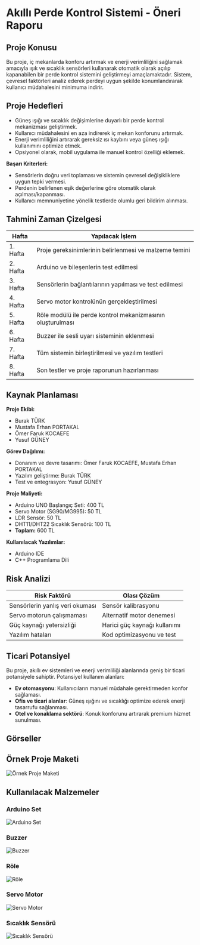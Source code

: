 # Akıllı Perde Kontrol Sistemi - Öneri Raporu

## Proje Konusu
Bu proje, iç mekanlarda konforu artırmak ve enerji verimliliğini sağlamak amacıyla ışık ve sıcaklık sensörleri kullanarak otomatik olarak açılıp kapanabilen bir perde kontrol sistemini geliştirmeyi amaçlamaktadır. Sistem, çevresel faktörleri analiz ederek perdeyi uygun şekilde konumlandırarak kullanıcı müdahalesini minimuma indirir.

## Proje Hedefleri
- Güneş ışığı ve sıcaklık değişimlerine duyarlı bir perde kontrol mekanizması geliştirmek.
- Kullanıcı müdahalesini en aza indirerek iç mekan konforunu artırmak.
- Enerji verimliliğini artırarak gereksiz ısı kaybını veya güneş ışığı kullanımını optimize etmek.
- Opsiyonel olarak, mobil uygulama ile manuel kontrol özelliği eklemek.

**Başarı Kriterleri:**
- Sensörlerin doğru veri toplaması ve sistemin çevresel değişikliklere uygun tepki vermesi.
- Perdenin belirlenen eşik değerlerine göre otomatik olarak açılması/kapanması.
- Kullanıcı memnuniyetine yönelik testlerde olumlu geri bildirim alınması.

## Tahmini Zaman Çizelgesi

| Hafta | Yapılacak İşlem |
|-------|----------------|
| 1. Hafta | Proje gereksinimlerinin belirlenmesi ve malzeme temini |
| 2. Hafta | Arduino ve bileşenlerin test edilmesi |
| 3. Hafta | Sensörlerin bağlantılarının yapılması ve test edilmesi |
| 4. Hafta | Servo motor kontrolünün gerçekleştirilmesi |
| 5. Hafta | Röle modülü ile perde kontrol mekanizmasının oluşturulması |
| 6. Hafta | Buzzer ile sesli uyarı sisteminin eklenmesi |
| 7. Hafta | Tüm sistemin birleştirilmesi ve yazılım testleri |
| 8. Hafta | Son testler ve proje raporunun hazırlanması |

## Kaynak Planlaması
**Proje Ekibi:**
- Burak TÜRK
- Mustafa Erhan PORTAKAL
- Ömer Faruk KOCAEFE
- Yusuf GÜNEY

**Görev Dağılımı:**
- Donanım ve devre tasarımı: Ömer Faruk KOCAEFE, Mustafa Erhan PORTAKAL
- Yazılım geliştirme: Burak TÜRK
- Test ve entegrasyon: Yusuf GÜNEY

**Proje Maliyeti:**
- Arduino UNO Başlangıç Seti: 400 TL
- Servo Motor (SG90/MG995): 50 TL
- LDR Sensör: 50 TL
- DHT11/DHT22 Sıcaklık Sensörü: 100 TL
- **Toplam:** 600 TL

**Kullanılacak Yazılımlar:**
- Arduino IDE
- C++ Programlama Dili

## Risk Analizi
| Risk Faktörü                           | Olası Çözüm              |
|----------------------------------------|--------------------------|
| Sensörlerin yanlış veri okuması        | Sensör kalibrasyonu      |
| Servo motorun çalışmaması              | Alternatif motor denemesi |
| Güç kaynağı yetersizliği               | Harici güç kaynağı kullanımı |
| Yazılım hataları                       | Kod optimizasyonu ve test |

## Ticari Potansiyel
Bu proje, akıllı ev sistemleri ve enerji verimliliği alanlarında geniş bir ticari potansiyele sahiptir. Potansiyel kullanım alanları:
- **Ev otomasyonu**: Kullanıcıların manuel müdahale gerektirmeden konfor sağlaması.
- **Ofis ve ticari alanlar**: Güneş ışığını ve sıcaklığı optimize ederek enerji tasarrufu sağlanması.
- **Otel ve konaklama sektörü**: Konuk konforunu artırarak premium hizmet sunulması.

## Görseller

## Örnek Proje Maketi
![Örnek Proje Maketi](Figure/Maket.png)

## Kullanılacak Malzemeler
### Arduino Set
![Arduino Set](Figure/Ardunio_Set.png)

### Buzzer
![Buzzer](Figure/Buzzer.png)

### Röle
![Röle](Figure/Role.png)

### Servo Motor
![Servo Motor](Figure/Servo_Motor.png)

### Sıcaklık Sensörü
![Sıcaklık Sensörü](Figure/Sıcaklık_Sensoru.png)

